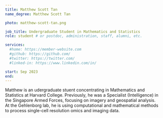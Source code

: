 ```yaml
---
title: Matthew Scott Tan
name_degree: Matthew Scott Tan

photo: matthew-scott-tan.png

job_title: Undergraduate Student in Mathematics and Statistics
role: student # or postdoc, administration, staff, alumni, etc.

services:
  #home: https://member-website.com
  #github: https://github.com/
  #twitter: https://twitter.com/
  #linked-in: https://www.linkedin.com/in/

start: Sep 2023
end:
---
```

Matthew is an udergraduate stuent concentrating in Mathematics and Statistics at Harvard College. Previously, he was a Specialist (Intelligence) in the Singapore Armed Forces, focusing on imagery and geospatial analysis. At the Gehlenborg lab, he is using computational and mathematical methods to process single-cell resolution omics and imaging data.
